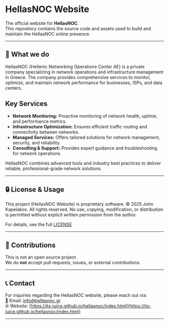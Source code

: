 # HellasNOC Website

The official website for **HellasNOC**.  
This repository contains the source code and assets used to build and maintain the HellasNOC online presence.

---

## 🎯 What we do

HellasNOC (Hellenic Networking Operations Center ΑΕ) is a private company specializing in network operations and infrastructure management in Greece. The company provides comprehensive services to monitor, optimize, and maintain network performance for businesses, ISPs, and data centers.  

## Key Services
- **Network Monitoring:** Proactive monitoring of network health, uptime, and performance metrics.
- **Infrastructure Optimization:** Ensures efficient traffic routing and connectivity between networks.
- **Managed Services:** Offers tailored solutions for network management, security, and reliability.
- **Consulting & Support:** Provides expert guidance and troubleshooting for network operations.

HellasNOC combines advanced tools and industry best practices to deliver reliable, professional-grade network solutions.

---

## 🔒 License & Usage

This project (HellasNOC Website) is proprietary software.
© 2025 John Kapelakos. All rights reserved.
No use, copying, modification, or distribution is permitted without explicit written permission from the author.

For details, see the full [LICENSE](LICENSE)

---

## 🚫 Contributions

This is not an open source project.  
We do **not** accept pull requests, issues, or external contributions.

---

## 📞 Contact

For inquiries regarding the HellasNOC website, please reach out via:  
📧 Email: [info@hellasnoc.gr](mailto:info@hellasnoc.gr)  
🌐 Website: [https://its-juice.github.io/hellasnoc/index.html](https://its-juice.github.io/hellasnoc/index.html)

---

